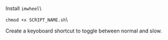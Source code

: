 Install `imwheel`\ 

`chmod +x SCRIPT_NAME.sh`\

Create a keyoboard shortcut to toggle between normal and slow. 
